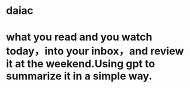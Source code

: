 # daiac

# what you read and you watch today，into your inbox，and review it at the weekend.Using gpt to summarize it in a simple way.  
